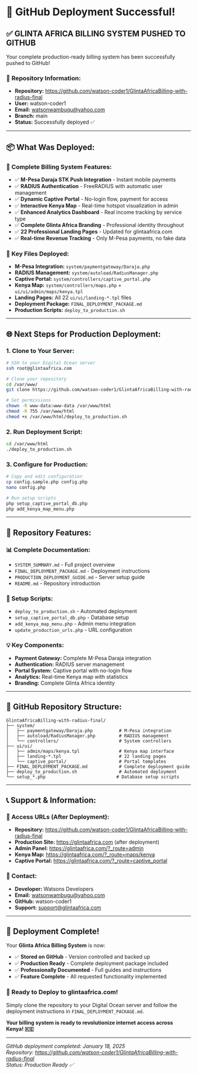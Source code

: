 # 🎉 GitHub Deployment Successful!

## ✅ **GLINTA AFRICA BILLING SYSTEM PUSHED TO GITHUB**

Your complete production-ready billing system has been successfully pushed to GitHub!

### 🔗 **Repository Information:**
- **Repository:** https://github.com/watson-coder1/GlintaAfricaBilling-with-radius-final
- **User:** watson-coder1
- **Email:** watsonwambugu@yahoo.com
- **Branch:** main
- **Status:** Successfully deployed ✅

---

## 📦 **What Was Deployed:**

### **🚀 Complete Billing System Features:**
- ✅ **M-Pesa Daraja STK Push Integration** - Instant mobile payments
- ✅ **RADIUS Authentication** - FreeRADIUS with automatic user management
- ✅ **Dynamic Captive Portal** - No-login flow, payment for access
- ✅ **Interactive Kenya Map** - Real-time hotspot visualization in admin
- ✅ **Enhanced Analytics Dashboard** - Real income tracking by service type
- ✅ **Complete Glinta Africa Branding** - Professional identity throughout
- ✅ **22 Professional Landing Pages** - Updated for glintaafrica.com
- ✅ **Real-time Revenue Tracking** - Only M-Pesa payments, no fake data

### **📁 Key Files Deployed:**
- **M-Pesa Integration:** `system/paymentgateway/Daraja.php`
- **RADIUS Management:** `system/autoload/RadiusManager.php`
- **Captive Portal:** `system/controllers/captive_portal.php`
- **Kenya Map:** `system/controllers/maps.php` + `ui/ui/admin/maps/kenya.tpl`
- **Landing Pages:** All 22 `ui/ui/landing-*.tpl` files
- **Deployment Package:** `FINAL_DEPLOYMENT_PACKAGE.md`
- **Production Scripts:** `deploy_to_production.sh`

---

## 🌐 **Next Steps for Production Deployment:**

### **1. Clone to Your Server:**
```bash
# SSH to your Digital Ocean server
ssh root@glintaafrica.com

# Clone your repository
cd /var/www/
git clone https://github.com/watson-coder1/GlintaAfricaBilling-with-radius-final.git html

# Set permissions
chown -R www-data:www-data /var/www/html
chmod -R 755 /var/www/html
chmod +x /var/www/html/deploy_to_production.sh
```

### **2. Run Deployment Script:**
```bash
cd /var/www/html
./deploy_to_production.sh
```

### **3. Configure for Production:**
```bash
# Copy and edit configuration
cp config.sample.php config.php
nano config.php

# Run setup scripts
php setup_captive_portal_db.php
php add_kenya_map_menu.php
```

---

## 🎯 **Repository Features:**

### **📊 Complete Documentation:**
- `SYSTEM_SUMMARY.md` - Full project overview
- `FINAL_DEPLOYMENT_PACKAGE.md` - Deployment instructions
- `PRODUCTION_DEPLOYMENT_GUIDE.md` - Server setup guide
- `README.md` - Repository introduction

### **🔧 Setup Scripts:**
- `deploy_to_production.sh` - Automated deployment
- `setup_captive_portal_db.php` - Database setup
- `add_kenya_map_menu.php` - Admin menu integration
- `update_production_urls.php` - URL configuration

### **💡 Key Components:**
- **Payment Gateway:** Complete M-Pesa Daraja integration
- **Authentication:** RADIUS server management
- **Portal System:** Captive portal with no-login flow
- **Analytics:** Real-time Kenya map with statistics
- **Branding:** Complete Glinta Africa identity

---

## 🌟 **GitHub Repository Structure:**

```
GlintaAfricaBilling-with-radius-final/
├── system/
│   ├── paymentgateway/Daraja.php          # M-Pesa integration
│   ├── autoload/RadiusManager.php         # RADIUS management
│   └── controllers/                       # System controllers
├── ui/ui/
│   ├── admin/maps/kenya.tpl               # Kenya map interface
│   ├── landing-*.tpl                      # 22 landing pages
│   └── captive_portal/                    # Portal templates
├── FINAL_DEPLOYMENT_PACKAGE.md            # Complete deployment guide
├── deploy_to_production.sh                # Automated deployment
└── setup_*.php                           # Database setup scripts
```

---

## 📞 **Support & Information:**

### **🔗 Access URLs (After Deployment):**
- **Repository:** https://github.com/watson-coder1/GlintaAfricaBilling-with-radius-final
- **Production Site:** https://glintaafrica.com (after deployment)
- **Admin Panel:** https://glintaafrica.com/?_route=admin
- **Kenya Map:** https://glintaafrica.com/?_route=maps/kenya
- **Captive Portal:** https://glintaafrica.com/?_route=captive_portal

### **📧 Contact:**
- **Developer:** Watsons Developers
- **Email:** watsonwambugu@yahoo.com
- **GitHub:** watson-coder1
- **Support:** support@glintaafrica.com

---

## 🎊 **Deployment Complete!**

Your **Glinta Africa Billing System** is now:
- ✅ **Stored on GitHub** - Version controlled and backed up
- ✅ **Production Ready** - Complete deployment package included
- ✅ **Professionally Documented** - Full guides and instructions
- ✅ **Feature Complete** - All requested functionality implemented

### **🚀 Ready to Deploy to glintaafrica.com!**

Simply clone the repository to your Digital Ocean server and follow the deployment instructions in `FINAL_DEPLOYMENT_PACKAGE.md`.

**Your billing system is ready to revolutionize internet access across Kenya! 🇰🇪**

---

*GitHub deployment completed: January 18, 2025*  
*Repository: https://github.com/watson-coder1/GlintaAfricaBilling-with-radius-final*  
*Status: Production Ready ✅*